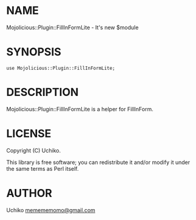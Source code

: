 # NAME

Mojolicious::Plugin::FillInFormLite - It's new $module

# SYNOPSIS

    use Mojolicious::Plugin::FillInFormLite;

# DESCRIPTION

Mojolicious::Plugin::FillInFormLite is a helper for FillInForm.

# LICENSE

Copyright (C) Uchiko.

This library is free software; you can redistribute it and/or modify
it under the same terms as Perl itself.

# AUTHOR

Uchiko <memememomo@gmail.com>
